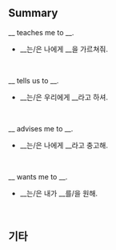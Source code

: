 ## Summary

__ teaches me to __.
- __는/은 나에게 __을 가르쳐줘.

<br>

__ tells us to __.
- __는/은 우리에게 __라고 하셔.

<br>

__ advises me to __.
- __는/은 나에게 __라고 충고해.

<br>

__ wants me to __.
- __는/은 내가 __를/을 원해.

<br>

## 기타
